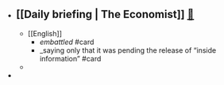 - [[Daily briefing | The Economist]]   [🔗](https://www.economist.com/espresso?itm\_source=parsely-api)
	-
	- [[English]]
		- _embattled_ #card
		- _saying only that it was pending the release of “inside information” #card
	-
-